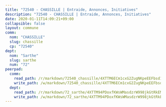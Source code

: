 ```yaml
---
title: "72540 - CHASSILLE | Entraide, Annonces, Initiatives"
description: "72540 - CHASSILLE | Entraide, Annonces, Initiatives"
date: 2020-01-11T14:09:21+09:00
collapsible: false
layout: commune
comm:
  nom: "CHASSILLE"
  slug: chassille
  cp: "72540"
dept:
  nom: "Sarthe"
  slug: sarthe
  num: "72"
peerpad:
  comm:
    read_path: /r/markdown/72540_chassille/4XTTM6ECm1cxG2ZugNKpeEEFbsd1T5vVWAUBAKWDuNEzDhLfx
    write_path: /w/markdown/72540_chassille/4XTTM6ECm1cxG2ZugNKpeEEFbsd1T5vVWAUBAKWDuNEzDhLfx-K3TgUibczyKzGXutXTrSrBAnFYSmm3Jc6WTL26oUEXnUWYs9CAzXeizWC7Xx1VCJWiWsQxst6QBUjZYSf5xRWVrJKPCWVev5AfwkH3kA2hggqTuribqWZf1V57b2kPcrPM6CX8e2
  dept:
    read_path: /r/markdown/72_sarthe/4XTTM94PDoxfKWsWMasdzrW998jkGtRkEM3CSUC42xSpuJKZ5
    write_path: /w/markdown/72_sarthe/4XTTM94PDoxfKWsWMasdzrW998jkGtRkEM3CSUC42xSpuJKZ5-K3TgTpjFyG67yVeuXvSAfSYzY4Yx2FMtDhgpv5HM2EDBJRVMn95z33xx4XjRNYNVaVsBPQ1t4pG9MoyNqwTqa8mcnEUB8rK4BMVbvUhCtGWCPSFnDCaT8GJTyimDgsCirLN3zswh
---
```


